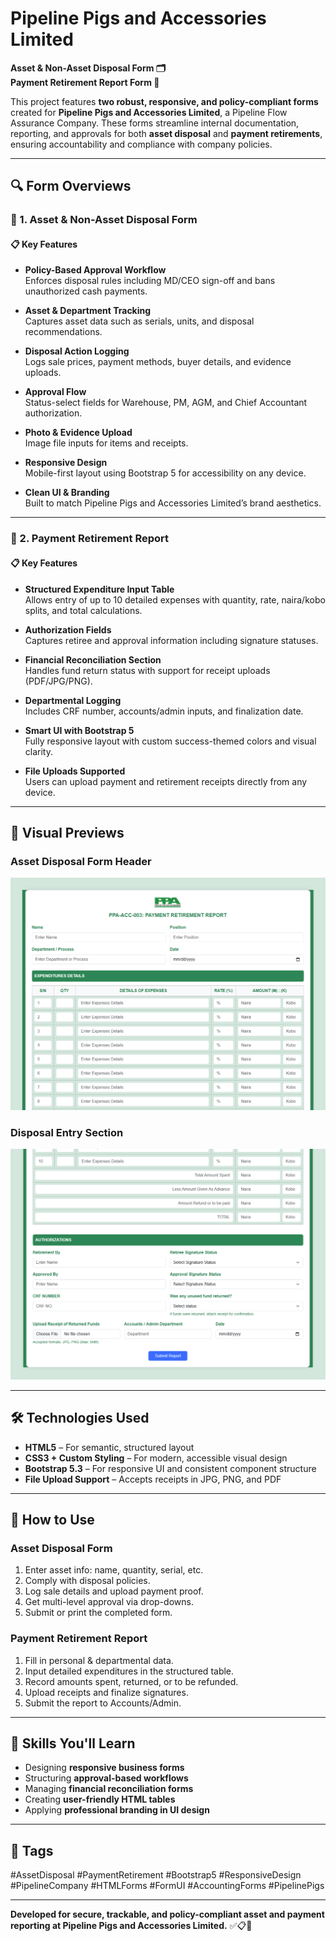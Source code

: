 
# Pipeline Pigs and Accessories Limited

**Asset & Non-Asset Disposal Form 🗂️**  
**Payment Retirement Report Form 📄**

This project features **two robust, responsive, and policy-compliant forms** created for **Pipeline Pigs and Accessories Limited**, a Pipeline Flow Assurance Company. These forms streamline internal documentation, reporting, and approvals for both **asset disposal** and **payment retirements**, ensuring accountability and compliance with company policies.

---

## 🔍 Form Overviews

### 🧾 1. Asset & Non-Asset Disposal Form

#### 📋 Key Features

- **Policy-Based Approval Workflow**  
  Enforces disposal rules including MD/CEO sign-off and bans unauthorized cash payments.

- **Asset & Department Tracking**  
  Captures asset data such as serials, units, and disposal recommendations.

- **Disposal Action Logging**  
  Logs sale prices, payment methods, buyer details, and evidence uploads.

- **Approval Flow**  
  Status-select fields for Warehouse, PM, AGM, and Chief Accountant authorization.

- **Photo & Evidence Upload**  
  Image file inputs for items and receipts.

- **Responsive Design**  
  Mobile-first layout using Bootstrap 5 for accessibility on any device.

- **Clean UI & Branding**  
  Built to match Pipeline Pigs and Accessories Limited’s brand aesthetics.

---

### 🧾 2. Payment Retirement Report

#### 📋 Key Features

- **Structured Expenditure Input Table**  
  Allows entry of up to 10 detailed expenses with quantity, rate, naira/kobo splits, and total calculations.

- **Authorization Fields**  
  Captures retiree and approval information including signature statuses.

- **Financial Reconciliation Section**  
  Handles fund return status with support for receipt uploads (PDF/JPG/PNG).

- **Departmental Logging**  
  Includes CRF number, accounts/admin inputs, and finalization date.

- **Smart UI with Bootstrap 5**  
  Fully responsive layout with custom success-themed colors and visual clarity.

- **File Uploads Supported**  
  Users can upload payment and retirement receipts directly from any device.

---

## 📸 Visual Previews

### Asset Disposal Form Header  
![Preview 1](img/shot1.png)

### Disposal Entry Section  
![Preview 2](img/shot2.png)

---

## 🛠️ Technologies Used

- **HTML5** – For semantic, structured layout  
- **CSS3 + Custom Styling** – For modern, accessible visual design  
- **Bootstrap 5.3** – For responsive UI and consistent component structure  
- **File Upload Support** – Accepts receipts in JPG, PNG, and PDF

---

## 🚀 How to Use

### Asset Disposal Form  
1. Enter asset info: name, quantity, serial, etc.  
2. Comply with disposal policies.  
3. Log sale details and upload payment proof.  
4. Get multi-level approval via drop-downs.  
5. Submit or print the completed form.

### Payment Retirement Report  
1. Fill in personal & departmental data.  
2. Input detailed expenditures in the structured table.  
3. Record amounts spent, returned, or to be refunded.  
4. Upload receipts and finalize signatures.  
5. Submit the report to Accounts/Admin.

---

## 🧠 Skills You'll Learn

- Designing **responsive business forms**  
- Structuring **approval-based workflows**  
- Managing **financial reconciliation forms**  
- Creating **user-friendly HTML tables**  
- Applying **professional branding in UI design**

---

## 🔖 Tags

#AssetDisposal #PaymentRetirement #Bootstrap5 #ResponsiveDesign #PipelineCompany #HTMLForms #FormUI #AccountingForms #PipelinePigs

---

**Developed for secure, trackable, and policy-compliant asset and payment reporting at Pipeline Pigs and Accessories Limited.** ✅📋💼